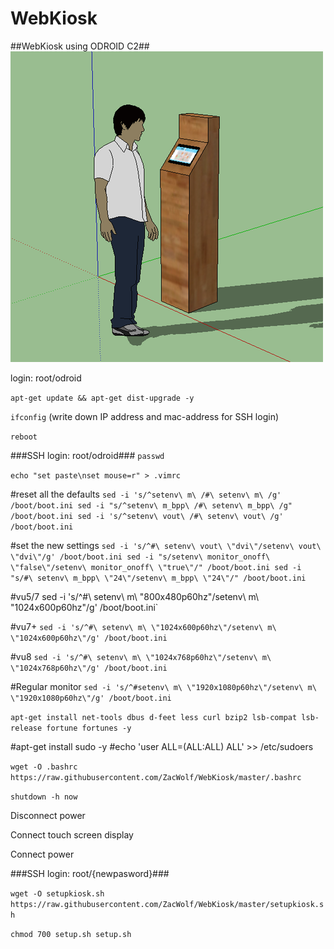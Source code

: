 # WebKiosk
##WebKiosk using ODROID C2##
![Web Kiosk](images/kiosk.png)


login: root/odroid

`apt-get update && apt-get dist-upgrade -y`

`ifconfig`
	(write down IP address and mac-address for SSH login)

`reboot`

###SSH login: root/odroid###
`passwd`

`echo "set paste\nset mouse=r" > .vimrc`

#reset all the defaults
`sed -i 's/^setenv\ m\ /#\ setenv\ m\ /g' /boot/boot.ini
sed -i "s/^setenv\ m_bpp\ /#\ setenv\ m_bpp\ /g" /boot/boot.ini
sed -i 's/^setenv\ vout\ /#\ setenv\ vout\ /g' /boot/boot.ini`

#set the new settings
`sed -i 's/^#\ setenv\ vout\ \"dvi\"/setenv\ vout\ \"dvi\"/g' /boot/boot.ini
sed -i "s/setenv\ monitor_onoff\ \"false\"/setenv\ monitor_onoff\ \"true\"/" /boot/boot.ini
sed -i "s/#\ setenv\ m_bpp\ \"24\"/setenv\ m_bpp\ \"24\"/" /boot/boot.ini`

#vu5/7
sed -i 's/^#\ setenv\ m\ \"800x480p60hz\"/setenv\ m\ \"1024x600p60hz\"/g' /boot/boot.ini`

#vu7+
`sed -i 's/^#\ setenv\ m\ \"1024x600p60hz\"/setenv\ m\ \"1024x600p60hz\"/g' /boot/boot.ini`

#vu8
`sed -i 's/^#\ setenv\ m\ \"1024x768p60hz\"/setenv\ m\ \"1024x768p60hz\"/g' /boot/boot.ini`

#Regular monitor
`sed -i 's/^#setenv\ m\ \"1920x1080p60hz\"/setenv\ m\ \"1920x1080p60hz\"/g' /boot/boot.ini`

 
`apt-get install net-tools dbus d-feet less curl bzip2 lsb-compat lsb-release fortune fortunes -y`

#apt-get install sudo -y
#echo 'user ALL=(ALL:ALL) ALL' >> /etc/sudoers

`wget -O .bashrc https://raw.githubusercontent.com/ZacWolf/WebKiosk/master/.bashrc`

`shutdown -h now`

Disconnect power

Connect touch screen display

Connect power

###SSH login: root/{newpasword}###

`wget -O setupkiosk.sh https://raw.githubusercontent.com/ZacWolf/WebKiosk/master/setupkiosk.sh`

`chmod 700 setup.sh
setup.sh`